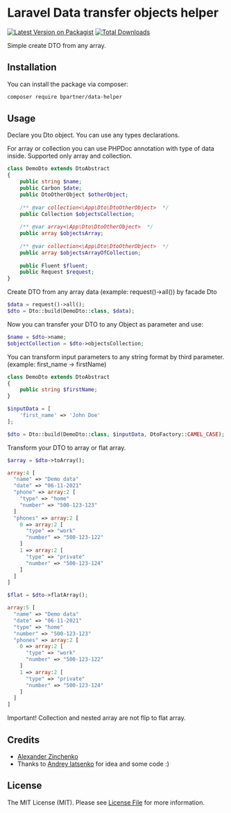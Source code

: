 # Laravel Data transfer objects helper

[![Latest Version on Packagist](https://img.shields.io/packagist/v/bpartner/data-helper.svg?style=flat-square)](https://packagist.org/packages/bpartner/dto)
[![Total Downloads](https://img.shields.io/packagist/dt/bpartner/data-helper.svg?style=flat-square)](https://packagist.org/packages/bpartner/dto)


Simple create DTO from any array.

## Installation

You can install the package via composer:

```bash
composer require bpartner/data-helper
```

## Usage
Declare you Dto object. You can use any types declarations.

For array or collection you can use PHPDoc annotation with type of data inside. Supported only array and collection.

```php
class DemoDto extends DtoAbstract
{
    public string $name;
    public Carbon $date;
    public DtoOtherObject $otherObject;
    
    /** @var collection<\App\Dto\DtoOtherObject>  */
    public Collection $objectsCollection;
    
    /** @var array<\App\Dto\DtoOtherObject>  */
    public array $objectsArray;
    
    /** @var collection<\App\Dto\DtoOtherObject>  */
    public array $objectsArrayOfCollection;
    
    public Fluent $fluent;
    public Request $request;
}
```

Create DTO from any array data (example: request()->all()) by facade Dto

```php
$data = request()->all();
$dto = Dto::build(DemoDto::class, $data);
```

Now you can transfer your DTO to any Object as parameter and use:

```php
$name = $dto->name;
$objectCollection = $dto->objectsCollection;
```

You can transform input parameters to any string format by third parameter. (example: first_name -> firstName)

```php
class DemoDto extends DtoAbstract
{
    public string $firstName;
}

$inputData = [
    'first_name' => 'John Doe'
];

$dto = Dto::build(DemoDto::class, $inputData, DtoFactory::CAMEL_CASE);

```

Transform your DTO to array or flat array.

```php
$array = $dto->toArray();

array:4 [
  "name" => "Demo data"
  "date" => "06-11-2021"
  "phone" => array:2 [
    "type" => "home"
    "number" => "500-123-123"
  ]
  "phones" => array:2 [
    0 => array:2 [
      "type" => "work"
      "number" => "500-123-122"
    ]
    1 => array:2 [
      "type" => "private"
      "number" => "500-123-124"
    ]
  ]
]

$flat = $dto->flatArray();

array:5 [                       
  "name" => "Demo data"         
  "date" => "06-11-2021"        
  "type" => "home"              
  "number" => "500-123-123"     
  "phones" => array:2 [         
    0 => array:2 [              
      "type" => "work"          
      "number" => "500-123-122" 
    ]                           
    1 => array:2 [              
      "type" => "private"       
      "number" => "500-123-124" 
    ]                           
  ]                             
]                               
```
Important! Collection and nested array are not flip to flat array.

## Credits

- [Alexander Zinchenko](https://github.com/bpartner)
- Thanks to [Andrey Iatsenko](https://github.com/yzen-dev/plain-to-class)  for idea and some code :)

## License

The MIT License (MIT). Please see [License File](LICENSE.md) for more information.

